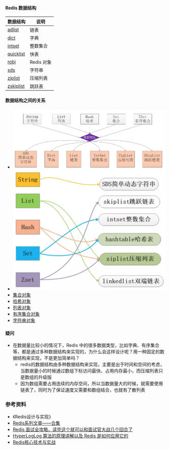 #### Redis 数据结构
| 数据结构 | 说明 |
| --- | --- |
| [adlist](/adlist/) | 链表 |
| [dict](/dict/) | 字典 |
| [intset](/intset/) | 整数集合 |
| [quicklist](/quicklist/)  | 快表 |
| [robj](/robj) | Redis 对象 |
| [sds](/sds/) | 字符串 |
| [ziplist](/ziplist/) | 压缩列表 |
| [zskiplist](/zskiplist/)|跳跃表|

#### 数据结构之间的关系
- ![avatar](images/redis_1.png)
- ![avatar](images/redis_2.png)
- [集合对象](/docs/CollectionObject.md/)
- [哈希对象](/docs/HashObject.md/)
- [列表对象](/docs/ListObject.md/)
- [有序集合对象](/docs/OrderedCollectionObject.md/)
- [字符串对象](/docs/StringObject.md/)

#### 疑问
- 在数据量比较小的情况下，Redis 中的很多数据类型，比如字典、有序集合等，都是通过多种数据结构来实现的，为什么会这样设计呢？用一种固定的数据结构来实现，不是更加简单吗？
  - redis的数据结构由多种数据结构来实现，主要是出于时间和空间的考虑，当数据量小的时候通过数组下标访问最快、占用内存最小，而压缩列表只是数组的升级版
  - 因为数组需要占用连续的内存空间，所以当数据量大的时候，就需要使用链表了，同时为了保证速度又需要和数组结合，也就有了散列表

### 参考资料
- 《Redis设计与实现》
- [Redis系列文章——合集](https://mp.weixin.qq.com/s?__biz=MzA4NTg1MjM0Mg==&mid=509777776&idx=1&sn=e56f24bdf2de7e25515fe9f25ef57557&mpshare=1&scene=1&srcid=1010HdkIxon3icsWNmTyecI6#rd)
- [Redis 面试全攻略，读完这个就可以和面试官大战几个回合了](https://mp.weixin.qq.com/s/jLWKxQYOz6vA5aimh44OMg)
- [HyperLogLog 算法的原理讲解以及 Redis 是如何应用它的](https://juejin.im/post/6844903785744056333)
- [Redis核心技术与实战](https://time.geekbang.org/column/intro/329)